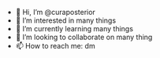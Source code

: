 - 👋 Hi, I’m @curaposterior
- 👀 I’m interested in many things
- 🌱 I’m currently learning many things
- 💞️ I’m looking to collaborate on many thing
- 📫 How to reach me: dm

<!---
curaposterior/curaposterior is a ✨ special ✨ repository because its `README.md` (this file) appears on your GitHub profile.
You can click the Preview link to take a look at your changes.
--->
